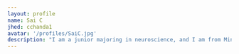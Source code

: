 ```yaml
---
layout: profile
name: Sai C
jhed: cchanda1
avatar: '/profiles/SaiC.jpg'
description: "I am a junior majoring in neuroscience, and I am from Minnesoota."
---
```


